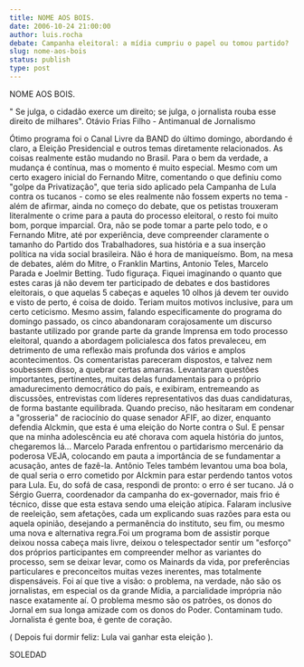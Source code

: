 ```yaml
---
title: NOME AOS BOIS.
date: 2006-10-24 21:00:00
author: luis.rocha
debate: Campanha eleitoral: a mídia cumpriu o papel ou tomou partido?
slug: nome-aos-bois
status: publish 
type: post
---
```


NOME AOS BOIS.
 
" Se julga, o cidadão exerce um direito; se julga, 
o jornalista rouba esse direito de milhares".
Otávio Frias Filho - Antimanual de Jornalismo
 
 
 
 
 
Ótimo programa foi o Canal Livre da BAND do último domingo, abordando é claro, a Eleição Presidencial e outros temas diretamente relacionados. As coisas realmente estão mudando no Brasil. Para o bem da verdade, a mudança é contínua, mas o momento é muito especial. Mesmo com um certo exagero inicial do Fernando Mitre, comentando o que definiu como "golpe da Privatização", que teria sido aplicado pela Campanha de Lula contra os tucanos - como se eles realmente não fossem experts no tema - além de afirmar, ainda no começo do debate, que os petistas trouxeram literalmente o crime para a pauta do processo eleitoral, o resto foi muito bom, porque imparcial. Ora, não se pode tomar a parte pelo todo, e o Fernando Mitre, até por experiência, deve compreender claramente o tamanho do Partido dos Trabalhadores, sua história e a sua inserção política na vida social brasileira. Não é hora de maniqueísmo.
Bom, na mesa de debates, além do Mitre, o Franklin Martins, Antonio Teles, Marcelo Parada e Joelmir Betting. Tudo figuraça. Fiquei imaginando o quanto que estes caras já não devem ter participado de debates e dos bastidores eleitorais, o que aquelas 5 cabeças e aqueles 10 olhos já devem ter ouvido e visto de perto, é coisa de doido. Teriam muitos motivos inclusive, para um certo ceticismo.
Mesmo assim, falando especificamente do programa do domingo passado, os cinco abandonaram corajosamente um discurso bastante utilizado por grande parte da grande Imprensa em todo processo eleitoral, quando a abordagem policialesca dos fatos prevaleceu, em detrimento de uma reflexão mais profunda dos vários e amplos acontecimentos. Os comentaristas pareceram dispostos, e talvez nem soubessem disso, a quebrar certas amarras. Levantaram questões importantes, pertinentes, muitas delas fundamentais para o próprio amadurecimento democrático do país, e exibiram, entremeando as discussões, entrevistas com líderes representativos das duas candidaturas, de forma bastante equilibrada. Quando preciso, não hesitaram em condenar a "grosseria" de raciocínio do quase senador AFIF, ao dizer, enquanto defendia Alckmin, que esta é uma eleição do Norte contra o Sul. E pensar que na minha adolescência eu até chorava com aquela história do juntos, chegaremos lá...
Marcelo Parada enfrentou o partidarismo mercenário da poderosa VEJA, colocando em pauta a importância de se fundamentar a acusação, antes de fazê-la. Antônio Teles também levantou uma boa bola, de qual seria o erro cometido por Alckmin para estar perdendo tantos votos para Lula. Eu, do sofá de casa, respondi de pronto: o erro é ser tucano. Já o Sérgio Guerra, coordenador da campanha do ex-governador, mais frio é técnico, disse que esta estava sendo uma eleição atípica.
Falaram inclusive de reeleição, sem afetações, cada um explicando suas razões para esta ou aquela opinião, desejando a permanência do instituto, seu fim, ou mesmo uma nova e alternativa regra.Foi um programa bom de assistir porque deixou nossa cabeça mais livre, deixou o telespectador sentir um "esforço" dos próprios participantes em compreender melhor as variantes do processo, sem se deixar levar, como os Mainards da vida, por preferências particulares e preconceitos muitas vezes inerentes, mas totalmente dispensáveis.
Foi aí que tive a visão: o problema, na verdade, não são os jornalistas, em especial os da grande Mídia, a parcialidade imprópria não nasce exatamente aí. O problema mesmo são os patrões, os donos do Jornal em sua longa amizade com os donos do Poder. Contaminam tudo.
 Jornalista é gente boa, é gente de coração.
 
( Depois fui dormir feliz: Lula vai ganhar esta eleição ).
 
SOLEDAD
